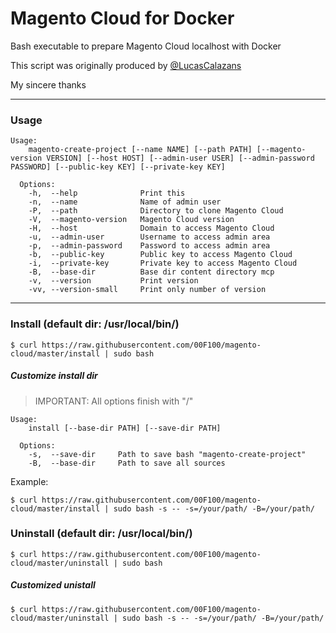 # Magento Cloud for Docker

Bash executable to prepare Magento Cloud localhost with Docker

This script was originally produced by [@LucasCalazans](https://github.com/LucasCalazans)

My sincere thanks

----

### Usage

```
Usage:
    magento-create-project [--name NAME] [--path PATH] [--magento-version VERSION] [--host HOST] [--admin-user USER] [--admin-password PASSWORD] [--public-key KEY] [--private-key KEY]

  Options:
    -h,  --help              Print this
    -n,  --name              Name of admin user
    -P,  --path              Directory to clone Magento Cloud
    -V,  --magento-version   Magento Cloud version
    -H,  --host              Domain to access Magento Cloud
    -u,  --admin-user        Username to access admin area
    -p,  --admin-password    Password to access admin area
    -b,  --public-key        Public key to access Magento Cloud
    -i,  --private-key       Private key to access Magento Cloud
    -B,  --base-dir          Base dir content directory mcp
    -v,  --version           Print version
    -vv, --version-small     Print only number of version
```

----

### Install (default dir: /usr/local/bin/)

```
$ curl https://raw.githubusercontent.com/00F100/magento-cloud/master/install | sudo bash
```

##### Customize install dir

> IMPORTANT: All options finish with "/"

```
Usage:
    install [--base-dir PATH] [--save-dir PATH]

  Options:
    -s,  --save-dir     Path to save bash "magento-create-project"
    -B,  --base-dir     Path to save all sources
```

Example:
```
$ curl https://raw.githubusercontent.com/00F100/magento-cloud/master/install | sudo bash -s -- -s=/your/path/ -B=/your/path/
```

### Uninstall (default dir: /usr/local/bin/)

```
$ curl https://raw.githubusercontent.com/00F100/magento-cloud/master/uninstall | sudo bash
```

##### Customized unistall

```
$ curl https://raw.githubusercontent.com/00F100/magento-cloud/master/uninstall | sudo bash -s -- -s=/your/path/ -B=/your/path/
```